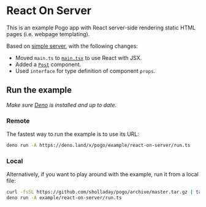 # React On Server

This is an example Pogo app with React server-side rendering static HTML pages (i.e. webpage templating).

Based on [simple server](../simple-server), with the following changes:
 - Moved `main.ts` to [`main.tsx`](./main.tsx) to use React with JSX.
 - Added a [`Post`](./post.tsx) component.
 - Used `interface` for type definition of component `props`.

## Run the example

*Make sure [Deno](https://deno.land/) is installed and up to date.*

### Remote

The fastest way to run the example is to use its URL:

```sh
deno run -A https://deno.land/x/pogo/example/react-on-server/run.ts
```

### Local

Alternatively, if you want to play around with the example, run it from a local file:

```sh
curl -fsSL https://github.com/sholladay/pogo/archive/master.tar.gz | tar -xz --strip-components=1 'pogo-master/example'
deno run -A example/react-on-server/run.ts
```
